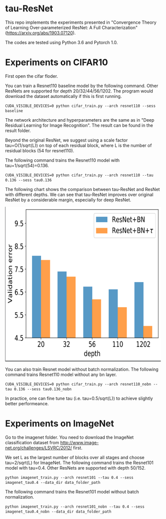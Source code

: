 # tau-ResNet

This repo implements the experiments presented in "Convergence Theory of Learning Over-parameterized ResNet: A Full Characterization" (https://arxiv.org/abs/1903.07120).

The codes are tested using Python 3.6 and Pytorch 1.0.

# Experiments on CIFAR10

First open the cifar floder.

You can train a Resnet110 baseline model by the following command. Other ResNets are supported for depth 20/32/44/56/1202. The program would download the dataset automatically if this is first running.

```
CUDA_VISIBLE_DEVICES=0 python cifar_train.py --arch resnet110 --sess baseline
```

The network architecture and hyperparameters are the same as in "Deep Residual Learning for Image Recognition". The result can be found in the result folder. 

Beyond the original ResNet, we suggest using a scale factor tau=O(1/sqrt(L)) on top of each residual block, where L is the number of residual blocks (54 for resnet110). 

The following command trains the Resnet110 model with tau=1/sqrt(54)=0.136.

```
CUDA_VISIBLE_DEVICES=0 python cifar_train.py --arch resnet110 --tau 0.136 --sess tau0.136
```

The following chart shows the comparison between tau-ResNet and ResNet with different depths. We can see that tau-ResNet improves over original ResNet by a considerable margin, especially for deep ResNet.

<img src="cifar-bn.png" width="650" height="500">

You can also train Resnet model without batch normalization. The following command trains Resnet110 model without any bn layer.

```
CUDA_VISIBLE_DEVICES=0 python cifar_train.py --arch resnet110_nobn --tau 0.136 --sess tau0.136_nobn
```

In practice, one can fine tune tau (i.e. tau=0.5/sqrt(L)) to achieve slightly better performeance.

# Experiments on ImageNet

Go to the imagenet folder. You need to download the ImageNet classification dataset from http://www.image-net.org/challenges/LSVRC/2012/ first.

We set L as the largest number of blocks over all stages and choose tau=2/sqrt(L) for ImageNet. The following command trains the Resnet101 model with tau=0.4. Other ResNets are supported with depth 50/152. 

```
python imagenet_train.py --arch resnet101 --tau 0.4 --sess imagenet_tau0.4 --data_dir data_folder_path
```

The following command trains the Resnet101 model without batch normalization.

```
python imagenet_train.py --arch resnet101_nobn --tau 0.4 --sess imagenet_tau0.4_nobn --data_dir data_folder_path
```
